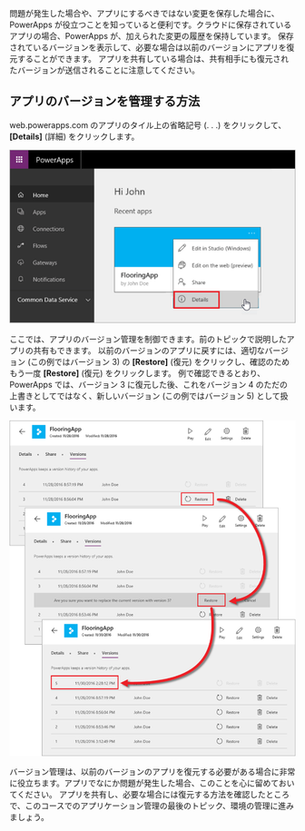 問題が発生した場合や、アプリにするべきではない変更を保存した場合に、PowerApps が役立つことを知っていると便利です。クラウドに保存されているアプリの場合、PowerApps が、加えられた変更の履歴を保持しています。 保存されているバージョンを表示して、必要な場合は以前のバージョンにアプリを復元することができます。 アプリを共有している場合は、共有相手にも復元されたバージョンが送信されることに注意してください。

## <a name="how-to-version-an-app"></a>アプリのバージョンを管理する方法
web.powerapps.com のアプリのタイル上の省略記号 (. . .) をクリックして、**[Details]** (詳細) をクリックします。

![詳細をクリックしてアプリのバージョンにアクセス](./media/learning-manage-version-apps/details.png)

ここでは、アプリのバージョン管理を制御できます。前のトピックで説明したアプリの共有もできます。 以前のバージョンのアプリに戻すには、適切なバージョン (この例ではバージョン 3) の **[Restore]** (復元) をクリックし、確認のためもう一度 **[Restore]**  (復元) をクリックします。 例で確認できるとおり、PowerApps では、バージョン 3 に復元した後、これをバージョン 4 のただの上書きとしてではなく、新しいバージョン (この例ではバージョン 5) として扱います。

![以前のアプリのバージョンに戻す](./media/learning-manage-version-apps/version.png)

バージョン管理は、以前のバージョンのアプリを復元する必要がある場合に非常に役立ちます。アプリでなにか問題が発生した場合、このことを心に留めておいてください。 アプリを共有し、必要な場合には復元する方法を確認したところで、このコースでのアプリケーション管理の最後のトピック、環境の管理に進みましょう。

